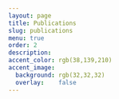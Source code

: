 ```yaml
---
layout: page
title: Publications
slug: publications
menu: true
order: 2
description:
accent_color: rgb(38,139,210)
accent_image:
  background: rgb(32,32,32)
  overlay:    false
---
```



<!-- # Publications -->

<!-- ## Papers
{: style="margin-top:2rem"}

Denoising adversarial autoencoders: classifying skin lesions using limited labelled training data [\[PDF\]](https://digital-library.theiet.org/content/journals/10.1049/iet-cvi.2018.5243)
{:.lead style="margin-bottom: 0"}
Antonia Creswell, Alison Pouplin and Anil Bharath
{:.faded style="margin-bottom: 0"}
IET Computer Vision, 2018
{: style="margin-top:0; margin-bottom:0"}
[arXiv:1811.12932](https://arxiv.org/abs/1801.00693.pdf)
{: style="margin-top:0"}

Approximating the solution to wave propagation using deep neural networks
{:.lead style="margin-bottom: 0"}
Wilhelm Sorteberg, Stef Garasto, Alison Pouplin, Chris Cantwell and Anil Bharath
{:.faded style="margin-bottom: 0"}
Workshop: Modeling the Physical World: Perception, Learning, and Control at NeurIPS, 2018
{: style="margin-top:0; margin-bottom:0"}
[arXiv:1811.12932](https://arxiv.org/abs/1812.01609.pdf)
{: style="margin-top:0"}

## Posters
{: style="margin-top:2rem"}

Empirical comparison of pretrained models for the classification of retinal OCT images
[\[Poster\]](https://drive.google.com/file/d/1OjQRuIo2IQFFRWizP-2iGuweDZ9vgDw0/view?usp=sharing)
{:.lead style="margin-bottom: 0"}
Alison Pouplin and Anil Bharath
{:.faded style="margin-bottom: 0"}
Workshop: Women in Machine Learning at NeurIPS, 2018
{: style="margin-top:0; margin-bottom:0"}

Loss functions in imbalanced classification [\[Poster\]](https://drive.google.com/file/d/1qEV63nPwcGs7AhAL3TWeswMIKHBhtd5l/view?usp=sharing)
{:.lead style="margin-bottom: 0"}
Katarzina Janocha, Alison Pouplin, Claire Higgins, Nick Linton and Anil Bharath
{:.faded style="margin-bottom: 0"}
Medical Imaging Summer School, 2018
{: style="margin-top:0; margin-bottom:0"}

Modelling the evolution of skin lesions over-time using a Bidirectional Generative Adversarial Network [\[Poster\]](https://drive.google.com/file/d/1CcR3yvZTdEth1oIe3YYLUV_BDi7pfjVR/view?usp=sharing) [\[Code\]](https://github.com/a-pouplin/thesis-code)
{:.lead style="margin-bottom: 0"}
Alison Pouplin, Antonia Creswell, and Anil Bharath
{:.faded style="margin-bottom: 0"}
BMVA special issue on Cancer, 2017
{: style="margin-top:0; margin-bottom:0"} -->
